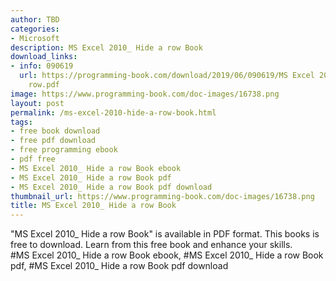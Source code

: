 ```yaml
---
author: TBD
categories:
- Microsoft
description: MS Excel 2010_ Hide a row Book
download_links:
- info: 090619
  url: https://programming-book.com/download/2019/06/090619/MS Excel 2010_ Hide a
    row.pdf
image: https://www.programming-book.com/doc-images/16738.png
layout: post
permalink: /ms-excel-2010-hide-a-row-book.html
tags:
- free book download
- free pdf download
- free programming ebook
- pdf free
- MS Excel 2010_ Hide a row Book ebook
- MS Excel 2010_ Hide a row Book pdf
- MS Excel 2010_ Hide a row Book pdf download
thumbnail_url: https://www.programming-book.com/doc-images/16738.png
title: MS Excel 2010_ Hide a row Book
---
```


 
<div class="item-desc text-justify">
  "MS Excel 2010_ Hide a row Book" is available in PDF format. This books is free to download. Learn from this free book and enhance your skills.
  <br>
  #MS Excel 2010_ Hide a row Book ebook, #MS Excel 2010_ Hide a row Book pdf, #MS Excel 2010_ Hide a row Book pdf download
</div>